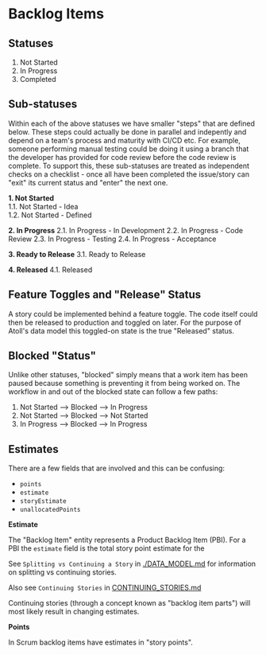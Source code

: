 Backlog Items
=============

Statuses
--------

1. Not Started
2. In Progress
3. Completed

Sub-statuses
------------

Within each of the above statuses we have smaller "steps" that are defined below.  These
steps could actually be done in parallel and indepently and depend on a team's process and
maturity with CI/CD etc.  For example, someone performing manual testing could be doing it
using a branch that the developer has provided for code review before the code review is
complete.  To support this, these sub-statuses are treated as independent checks on a
checklist - once all have been completed the issue/story can "exit" its current status and
"enter" the next one.

**1. Not Started**  
1.1. Not Started - Idea  
1.2. Not Started - Defined

**2. In Progress**
2.1. In Progress - In Development
2.2. In Progress - Code Review
2.3. In Progress - Testing
2.4. In Progress - Acceptance

**3. Ready to Release**
3.1. Ready to Release

**4. Released**
4.1. Released

Feature Toggles and "Release" Status
------------------------------------

A story could be implemented behind a feature toggle.  The code itself could then be
released to production and toggled on later.  For the purpose of Atoll's data model this
toggled-on state is the true "Released" status.


Blocked "Status"
----------------

Unlike other statuses, "blocked" simply means that a work item has been paused because something is preventing it from being
worked on.  The workflow in and out of the blocked state can follow a few paths:

1. Not Started --> Blocked --> In Progress
2. Not Started --> Blocked --> Not Started
3. In Progress --> Blocked --> In Progress


Estimates
---------

There are a few fields that are involved and this can be confusing:
- `points`
- `estimate`
- `storyEstimate`
- `unallocatedPoints`

**Estimate**

The "Backlog Item" entity represents a Product Backlog Item (PBI).  For a PBI
the `estimate` field is the total story point estimate for the

See `Splitting vs Continuing a Story` in [./DATA_MODEL.md](./DATA_MODEL.md) for
information on splitting vs continuing stories.

Also see `Continuing Stories` in [CONTINUING_STORIES.md](../requirements/CONTINUING_STORIES.md)

Continuing stories (through a concept known as "backlog item parts") will
most likely result in changing estimates.

**Points**

In Scrum backlog items have estimates in "story points".   